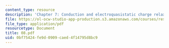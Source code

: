 ```yaml
---
content_type: resource
description: 'Chapter 7: Conduction and electroquasistatic charge relaxation.'
file: https://ol-ocw-studio-app-production.s3.amazonaws.com/courses/res-6-001-electromagnetic-fields-and-energy-spring-2008/0bf75424fe9d0909caed4f14795d8bc9_08.pdf
file_type: application/pdf
resourcetype: Document
title: 08.pdf
uid: 0bf75424-fe9d-0909-caed-4f14795d8bc9
---
```

